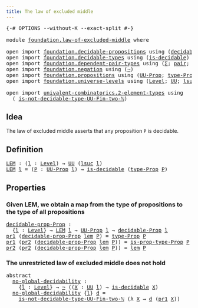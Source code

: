 ```yaml
---
title: The law of excluded middle
---
```


<pre class="Agda"><a id="52" class="Symbol">{-#</a> <a id="56" class="Keyword">OPTIONS</a> <a id="64" class="Pragma">--without-K</a> <a id="76" class="Pragma">--exact-split</a> <a id="90" class="Symbol">#-}</a>

<a id="95" class="Keyword">module</a> <a id="102" href="foundation.law-of-excluded-middle.html" class="Module">foundation.law-of-excluded-middle</a> <a id="136" class="Keyword">where</a>

<a id="143" class="Keyword">open</a> <a id="148" class="Keyword">import</a> <a id="155" href="foundation.decidable-propositions.html" class="Module">foundation.decidable-propositions</a> <a id="189" class="Keyword">using</a> <a id="195" class="Symbol">(</a><a id="196" href="foundation-core.decidable-propositions.html#646" class="Function">decidable-Prop</a><a id="210" class="Symbol">)</a>
<a id="212" class="Keyword">open</a> <a id="217" class="Keyword">import</a> <a id="224" href="foundation.decidable-types.html" class="Module">foundation.decidable-types</a> <a id="251" class="Keyword">using</a> <a id="257" class="Symbol">(</a><a id="258" href="foundation.decidable-types.html#1915" class="Function">is-decidable</a><a id="270" class="Symbol">)</a>
<a id="272" class="Keyword">open</a> <a id="277" class="Keyword">import</a> <a id="284" href="foundation.dependent-pair-types.html" class="Module">foundation.dependent-pair-types</a> <a id="316" class="Keyword">using</a> <a id="322" class="Symbol">(</a><a id="323" href="foundation-core.dependent-pair-types.html#515" class="Record">Σ</a><a id="324" class="Symbol">;</a> <a id="326" href="foundation-core.dependent-pair-types.html#588" class="InductiveConstructor">pair</a><a id="330" class="Symbol">;</a> <a id="332" href="foundation-core.dependent-pair-types.html#605" class="Field">pr1</a><a id="335" class="Symbol">;</a> <a id="337" href="foundation-core.dependent-pair-types.html#617" class="Field">pr2</a><a id="340" class="Symbol">)</a>
<a id="342" class="Keyword">open</a> <a id="347" class="Keyword">import</a> <a id="354" href="foundation.negation.html" class="Module">foundation.negation</a> <a id="374" class="Keyword">using</a> <a id="380" class="Symbol">(</a><a id="381" href="foundation-core.negation.html#465" class="Function">¬</a><a id="382" class="Symbol">)</a>
<a id="384" class="Keyword">open</a> <a id="389" class="Keyword">import</a> <a id="396" href="foundation.propositions.html" class="Module">foundation.propositions</a> <a id="420" class="Keyword">using</a> <a id="426" class="Symbol">(</a><a id="427" href="foundation-core.propositions.html#1393" class="Function">UU-Prop</a><a id="434" class="Symbol">;</a> <a id="436" href="foundation-core.propositions.html#1495" class="Function">type-Prop</a><a id="445" class="Symbol">;</a> <a id="447" href="foundation-core.propositions.html#1562" class="Function">is-prop-type-Prop</a><a id="464" class="Symbol">)</a>
<a id="466" class="Keyword">open</a> <a id="471" class="Keyword">import</a> <a id="478" href="foundation.universe-levels.html" class="Module">foundation.universe-levels</a> <a id="505" class="Keyword">using</a> <a id="511" class="Symbol">(</a><a id="512" href="Agda.Primitive.html#597" class="Postulate">Level</a><a id="517" class="Symbol">;</a> <a id="519" href="foundation-core.universe-levels.html#235" class="Primitive">UU</a><a id="521" class="Symbol">;</a> <a id="523" href="Agda.Primitive.html#780" class="Primitive">lsuc</a><a id="527" class="Symbol">)</a>

<a id="530" class="Keyword">open</a> <a id="535" class="Keyword">import</a> <a id="542" href="univalent-combinatorics.2-element-types.html" class="Module">univalent-combinatorics.2-element-types</a> <a id="582" class="Keyword">using</a>
  <a id="590" class="Symbol">(</a> <a id="592" href="univalent-combinatorics.2-element-types.html#18487" class="Function">is-not-decidable-type-UU-Fin-two-ℕ</a><a id="626" class="Symbol">)</a>
</pre>
## Idea

The law of excluded middle asserts that any proposition `P` is decidable.

## Definition

<pre class="Agda"><a id="LEM"></a><a id="740" href="foundation.law-of-excluded-middle.html#740" class="Function">LEM</a> <a id="744" class="Symbol">:</a> <a id="746" class="Symbol">(</a><a id="747" href="foundation.law-of-excluded-middle.html#747" class="Bound">l</a> <a id="749" class="Symbol">:</a> <a id="751" href="Agda.Primitive.html#597" class="Postulate">Level</a><a id="756" class="Symbol">)</a> <a id="758" class="Symbol">→</a> <a id="760" href="foundation-core.universe-levels.html#235" class="Primitive">UU</a> <a id="763" class="Symbol">(</a><a id="764" href="Agda.Primitive.html#780" class="Primitive">lsuc</a> <a id="769" href="foundation.law-of-excluded-middle.html#747" class="Bound">l</a><a id="770" class="Symbol">)</a>
<a id="772" href="foundation.law-of-excluded-middle.html#740" class="Function">LEM</a> <a id="776" href="foundation.law-of-excluded-middle.html#776" class="Bound">l</a> <a id="778" class="Symbol">=</a> <a id="780" class="Symbol">(</a><a id="781" href="foundation.law-of-excluded-middle.html#781" class="Bound">P</a> <a id="783" class="Symbol">:</a> <a id="785" href="foundation-core.propositions.html#1393" class="Function">UU-Prop</a> <a id="793" href="foundation.law-of-excluded-middle.html#776" class="Bound">l</a><a id="794" class="Symbol">)</a> <a id="796" class="Symbol">→</a> <a id="798" href="foundation.decidable-types.html#1915" class="Function">is-decidable</a> <a id="811" class="Symbol">(</a><a id="812" href="foundation-core.propositions.html#1495" class="Function">type-Prop</a> <a id="822" href="foundation.law-of-excluded-middle.html#781" class="Bound">P</a><a id="823" class="Symbol">)</a>
</pre>
## Properties

### Given LEM, we obtain a map from the type of propositions to the type of all propositions

<pre class="Agda"><a id="decidable-prop-Prop"></a><a id="947" href="foundation.law-of-excluded-middle.html#947" class="Function">decidable-prop-Prop</a> <a id="967" class="Symbol">:</a>
  <a id="971" class="Symbol">{</a><a id="972" href="foundation.law-of-excluded-middle.html#972" class="Bound">l</a> <a id="974" class="Symbol">:</a> <a id="976" href="Agda.Primitive.html#597" class="Postulate">Level</a><a id="981" class="Symbol">}</a> <a id="983" class="Symbol">→</a> <a id="985" href="foundation.law-of-excluded-middle.html#740" class="Function">LEM</a> <a id="989" href="foundation.law-of-excluded-middle.html#972" class="Bound">l</a> <a id="991" class="Symbol">→</a> <a id="993" href="foundation-core.propositions.html#1393" class="Function">UU-Prop</a> <a id="1001" href="foundation.law-of-excluded-middle.html#972" class="Bound">l</a> <a id="1003" class="Symbol">→</a> <a id="1005" href="foundation-core.decidable-propositions.html#646" class="Function">decidable-Prop</a> <a id="1020" href="foundation.law-of-excluded-middle.html#972" class="Bound">l</a>
<a id="1022" href="foundation-core.dependent-pair-types.html#605" class="Field">pr1</a> <a id="1026" class="Symbol">(</a><a id="1027" href="foundation.law-of-excluded-middle.html#947" class="Function">decidable-prop-Prop</a> <a id="1047" href="foundation.law-of-excluded-middle.html#1047" class="Bound">lem</a> <a id="1051" href="foundation.law-of-excluded-middle.html#1051" class="Bound">P</a><a id="1052" class="Symbol">)</a> <a id="1054" class="Symbol">=</a> <a id="1056" href="foundation-core.propositions.html#1495" class="Function">type-Prop</a> <a id="1066" href="foundation.law-of-excluded-middle.html#1051" class="Bound">P</a>
<a id="1068" href="foundation-core.dependent-pair-types.html#605" class="Field">pr1</a> <a id="1072" class="Symbol">(</a><a id="1073" href="foundation-core.dependent-pair-types.html#617" class="Field">pr2</a> <a id="1077" class="Symbol">(</a><a id="1078" href="foundation.law-of-excluded-middle.html#947" class="Function">decidable-prop-Prop</a> <a id="1098" href="foundation.law-of-excluded-middle.html#1098" class="Bound">lem</a> <a id="1102" href="foundation.law-of-excluded-middle.html#1102" class="Bound">P</a><a id="1103" class="Symbol">))</a> <a id="1106" class="Symbol">=</a> <a id="1108" href="foundation-core.propositions.html#1562" class="Function">is-prop-type-Prop</a> <a id="1126" href="foundation.law-of-excluded-middle.html#1102" class="Bound">P</a>
<a id="1128" href="foundation-core.dependent-pair-types.html#617" class="Field">pr2</a> <a id="1132" class="Symbol">(</a><a id="1133" href="foundation-core.dependent-pair-types.html#617" class="Field">pr2</a> <a id="1137" class="Symbol">(</a><a id="1138" href="foundation.law-of-excluded-middle.html#947" class="Function">decidable-prop-Prop</a> <a id="1158" href="foundation.law-of-excluded-middle.html#1158" class="Bound">lem</a> <a id="1162" href="foundation.law-of-excluded-middle.html#1162" class="Bound">P</a><a id="1163" class="Symbol">))</a> <a id="1166" class="Symbol">=</a> <a id="1168" href="foundation.law-of-excluded-middle.html#1158" class="Bound">lem</a> <a id="1172" href="foundation.law-of-excluded-middle.html#1162" class="Bound">P</a>
</pre>
### The unrestricted law of excluded middle does not hold

<pre class="Agda"><a id="1246" class="Keyword">abstract</a>
  <a id="no-global-decidability"></a><a id="1257" href="foundation.law-of-excluded-middle.html#1257" class="Function">no-global-decidability</a> <a id="1280" class="Symbol">:</a>
    <a id="1286" class="Symbol">{</a><a id="1287" href="foundation.law-of-excluded-middle.html#1287" class="Bound">l</a> <a id="1289" class="Symbol">:</a> <a id="1291" href="Agda.Primitive.html#597" class="Postulate">Level</a><a id="1296" class="Symbol">}</a> <a id="1298" class="Symbol">→</a> <a id="1300" href="foundation-core.negation.html#465" class="Function">¬</a> <a id="1302" class="Symbol">((</a><a id="1304" href="foundation.law-of-excluded-middle.html#1304" class="Bound">X</a> <a id="1306" class="Symbol">:</a> <a id="1308" href="foundation-core.universe-levels.html#235" class="Primitive">UU</a> <a id="1311" href="foundation.law-of-excluded-middle.html#1287" class="Bound">l</a><a id="1312" class="Symbol">)</a> <a id="1314" class="Symbol">→</a> <a id="1316" href="foundation.decidable-types.html#1915" class="Function">is-decidable</a> <a id="1329" href="foundation.law-of-excluded-middle.html#1304" class="Bound">X</a><a id="1330" class="Symbol">)</a>
  <a id="1334" href="foundation.law-of-excluded-middle.html#1257" class="Function">no-global-decidability</a> <a id="1357" class="Symbol">{</a><a id="1358" href="foundation.law-of-excluded-middle.html#1358" class="Bound">l</a><a id="1359" class="Symbol">}</a> <a id="1361" href="foundation.law-of-excluded-middle.html#1361" class="Bound">d</a> <a id="1363" class="Symbol">=</a>
    <a id="1369" href="univalent-combinatorics.2-element-types.html#18487" class="Function">is-not-decidable-type-UU-Fin-two-ℕ</a> <a id="1404" class="Symbol">(λ</a> <a id="1407" href="foundation.law-of-excluded-middle.html#1407" class="Bound">X</a> <a id="1409" class="Symbol">→</a> <a id="1411" href="foundation.law-of-excluded-middle.html#1361" class="Bound">d</a> <a id="1413" class="Symbol">(</a><a id="1414" href="foundation-core.dependent-pair-types.html#605" class="Field">pr1</a> <a id="1418" href="foundation.law-of-excluded-middle.html#1407" class="Bound">X</a><a id="1419" class="Symbol">))</a>
</pre>
